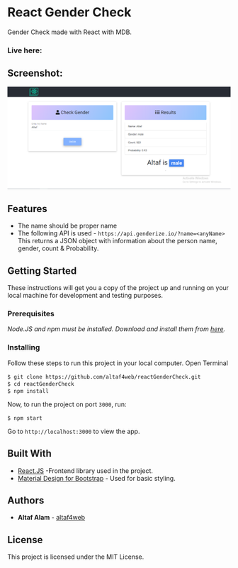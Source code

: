 # React Gender Check

Gender Check made with React with MDB.

### Live here:

## Screenshot:

<img src="public/screenshots.PNG">

## Features

- The name should be proper name
- The following API is used - `https://api.genderize.io/?name=<anyName>`<br/>
  This returns a JSON object with information about the person name, gender, count & Probability.

## Getting Started

These instructions will get you a copy of the project up and running on your local machine for development and testing purposes.

### Prerequisites

_Node.JS and npm must be installed. Download and install them from [here](https://nodejs.org)._

### Installing

Follow these steps to run this project in your local computer.
Open Terminal
```
$ git clone https://github.com/altaf4web/reactGenderCheck.git
$ cd reactGenderCheck
$ npm install
```

Now, to run the project on port `3000`, run:

```
$ npm start
```

Go to `http://localhost:3000` to view the app.

## Built With

- [React.JS](https://reactjs.org/) -Frontend library used in the project.
- [Material Design for Bootstrap](https://mdbootstrap.com/) - Used for basic styling.

## Authors

- **Altaf Alam** - [altaf4web](https://github.com/altaf4web)

## License

This project is licensed under the MIT License.
